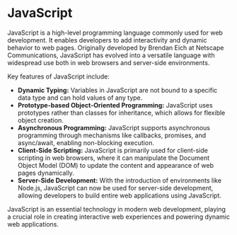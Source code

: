 # JavaScript

JavaScript is a high-level programming language commonly used for web development. It enables developers to add interactivity and dynamic behavior to web pages. Originally developed by Brendan Eich at Netscape Communications, JavaScript has evolved into a versatile language with widespread use both in web browsers and server-side environments.

Key features of JavaScript include:

- **Dynamic Typing:** Variables in JavaScript are not bound to a specific data type and can hold values of any type.
- **Prototype-based Object-Oriented Programming:** JavaScript uses prototypes rather than classes for inheritance, which allows for flexible object creation.
- **Asynchronous Programming:** JavaScript supports asynchronous programming through mechanisms like callbacks, promises, and async/await, enabling non-blocking execution.
- **Client-Side Scripting:** JavaScript is primarily used for client-side scripting in web browsers, where it can manipulate the Document Object Model (DOM) to update the content and appearance of web pages dynamically.
- **Server-Side Development:** With the introduction of environments like Node.js, JavaScript can now be used for server-side development, allowing developers to build entire web applications using JavaScript.

JavaScript is an essential technology in modern web development, playing a crucial role in creating interactive web experiences and powering dynamic web applications.

